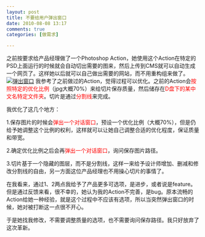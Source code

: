 ```yaml
---
layout: post
title: 不要给用户弹出窗口
date: 2010-08-08 13:17
comments: true
categories: [做需求]

---
```


之前按要求给产品经理做了一个Photoshop Action，她使用这个Action在特定的PSD上面运行的时候就会自动切出需要的图来，然后上传到CMS就可以自动生成一个网页了。这样她以后就可以自己做出需要的网站，而不用重构组来做了。
<a href="http://yuguo.us/files/2010/08/2010-8-8-13-18-34.png"><img class="aligncenter size-full wp-image-51" title="弹出窗口" src="http://yuguo.us/files/2010/08/2010-8-8-13-18-34.png" alt="弹出窗口"   /></a>
我参考了之前做过的Action，觉得过程可以优化。之前的Action会<span style="color: #ff0000;">按照特定的优化比例</span>（jpg大概70%）来给切片保存质量，然后储存在<span style="color: #ff0000;">D盘下的某中文名特定文件夹</span>。切片是通过<span style="color: #ff0000;">分割线</span>来完成。

我优化了这几个地方：

1.保存图片的时候会<span style="color: #ff0000;">弹出一个对话窗口</span>，预设一个优化比例（大概70%），但是仍给予她调整这个比例的权利，这样就可以让她自己调整合适的优化程度，保证质量和带宽。

2.确定优化比例之后会再<span style="color: #ff0000;">弹出一个对话窗口</span>，询问保存图片路径。

3.切片基于一个隐藏的图层，而不是分割线，这样一来给予设计师增加、删减和修改分割线的自由，另一方面这位产品经理也不用操心切片的事情了。

在我看来，通过1、2两点我给予了产品更多可选项，是进步，或者说是feature。但是通过反馈来看，很不幸的，她认为我的Action不完善，是bug。原本流畅的Action给她一种经验，就是这个过程中不应该有选项，所以当突然弹出窗口的时候，她对被打断这一点很不开心。

于是她找我修改，不需要调整质量的选项，也不需要询问保存路径。我只好放弃了这次革新。

